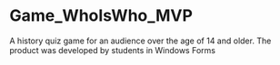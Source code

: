 # Game_WhoIsWho_MVP
A history quiz game for an audience over the age of 14 and older. The product was developed by students in Windows Forms
